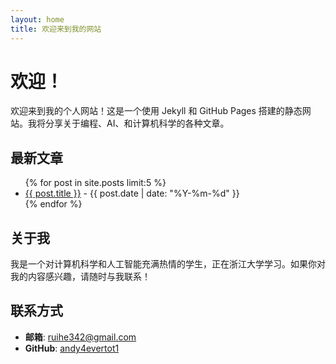 ```yaml
---
layout: home
title: 欢迎来到我的网站
---
```


# 欢迎！

欢迎来到我的个人网站！这是一个使用 Jekyll 和 GitHub Pages 搭建的静态网站。我将分享关于编程、AI、和计算机科学的各种文章。

## 最新文章
<ul>
  {% for post in site.posts limit:5 %}
    <li>
      <a href="{{ post.url }}">{{ post.title }}</a> - {{ post.date | date: "%Y-%m-%d" }}
    </li>
  {% endfor %}
</ul>

## 关于我
我是一个对计算机科学和人工智能充满热情的学生，正在浙江大学学习。如果你对我的内容感兴趣，请随时与我联系！

## 联系方式
- **邮箱**: [ruihe342@gmail.com](mailto:ruihe342@gmail.com)
- **GitHub**: [andy4evertot1](https://github.com/andy4evertot1)
